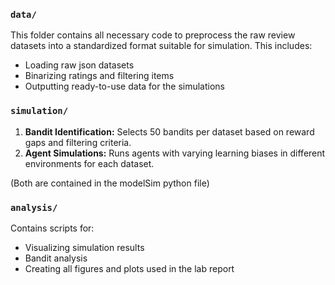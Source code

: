 ### `data/`
This folder contains all necessary code to preprocess the raw review datasets into a standardized format suitable for simulation. This includes:
- Loading raw json datasets 
- Binarizing ratings and filtering items
- Outputting ready-to-use data for the simulations

### `simulation/`
1. **Bandit Identification:** Selects 50 bandits per dataset based on reward gaps and filtering criteria.
2. **Agent Simulations:** Runs agents with varying learning biases in different environments for each dataset.

(Both are contained in the modelSim python file)

### `analysis/`
Contains scripts for:
- Visualizing simulation results
- Bandit analysis
- Creating all figures and plots used in the lab report

